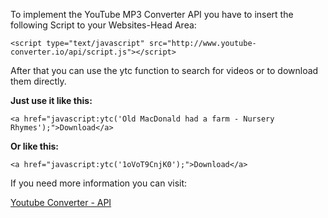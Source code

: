 To implement the YouTube MP3 Converter API you have to insert the following Script to your Websites-Head Area:

`<script type="text/javascript" src="http://www.youtube-converter.io/api/script.js"></script>`

After that you can use the ytc function to search for videos or to download them directly.

**Just use it like this:**

` <a href="javascript:ytc('Old MacDonald had a farm - Nursery Rhymes');">Download</a> `

**Or like this:**

` <a href="javascript:ytc('1oVoT9CnjK0');">Download</a> `

If you need more information you can visit: 

[Youtube Converter - API](http://www.youtube-converter.io/en/api/)
